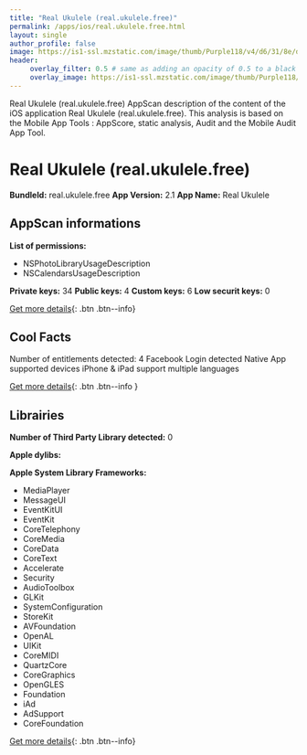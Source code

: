 ```yaml
---
title: "Real Ukulele (real.ukulele.free)"
permalink: /apps/ios/real.ukulele.free.html
layout: single
author_profile: false
image: https://is1-ssl.mzstatic.com/image/thumb/Purple118/v4/d6/31/8e/d6318e16-2036-2da5-1ea6-96f46e5d4f6c/source/512x512bb.jpg
header: 
     overlay_filter: 0.5 # same as adding an opacity of 0.5 to a black background
     overlay_image: https://is1-ssl.mzstatic.com/image/thumb/Purple118/v4/d6/31/8e/d6318e16-2036-2da5-1ea6-96f46e5d4f6c/source/512x512bb.jpg
---
```

Real Ukulele (real.ukulele.free) AppScan description of the content of the iOS application Real Ukulele (real.ukulele.free). This analysis is based on the Mobile App Tools : AppScore, static analysis, Audit and the Mobile Audit App Tool.

# Real Ukulele (real.ukulele.free)

**BundleId:** real.ukulele.free
**App Version:** 2.1
**App Name:** Real Ukulele


## AppScan informations 

**List of permissions:** 
- NSPhotoLibraryUsageDescription
- NSCalendarsUsageDescription
  
  
**Private keys:** 34
**Public keys:** 4
**Custom keys:** 6
**Low securit keys:** 0
  
[Get more details](/pricing.html){: .btn .btn--info}

## Cool Facts

Number of entitlements detected: 4
Facebook Login detected
Native App
supported devices iPhone & iPad
support multiple languages
  
[Get more details](/pricing.html){: .btn .btn--info }

## Librairies 
**Number of Third Party Library detected:** 0


**Apple dylibs:**


**Apple System Library Frameworks:**
- MediaPlayer
- MessageUI
- EventKitUI
- EventKit
- CoreTelephony
- CoreMedia
- CoreData
- CoreText
- Accelerate
- Security
- AudioToolbox
- GLKit
- SystemConfiguration
- StoreKit
- AVFoundation
- OpenAL
- UIKit
- CoreMIDI
- QuartzCore
- CoreGraphics
- OpenGLES
- Foundation
- iAd
- AdSupport
- CoreFoundation


  
[Get more details](/pricing.html){: .btn .btn--info}


